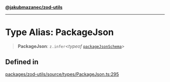 [**@jakubmazanec/zod-utils**](../README.md)

---

# Type Alias: PackageJson

> **PackageJson**: `z.infer`\<_typeof_ [`packageJsonSchema`](../variables/packageJsonSchema.md)\>

## Defined in

[packages/zod-utils/source/types/PackageJson.ts:295](https://github.com/jakubmazanec/tools/blob/92d3fc1374d1ad6d45198d05d061e0f856a89434/packages/zod-utils/source/types/PackageJson.ts#L295)
